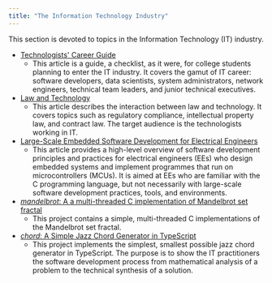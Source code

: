 ```yaml
---
title: "The Information Technology Industry"
---
```


This section is devoted to topics in the Information Technology (IT) industry.

- [Technologists' Career Guide](./CareerGuide.md)
  - This article is a guide, a checklist, as it were, for college students planning to enter the IT industry. It covers the gamut of IT career: software developers, data scientists, system administrators, network engineers, technical team leaders, and junior technical executives.
- [Law and Technology](../../law/LawAndTechnology.md)
  - This article describes the interaction between law and technology. It covers topics such as regulatory compliance, intellectual property law, and contract law. The target audience is the technologists working in IT.
- [Large-Scale Embedded Software Development for Electrical Engineers](./EngineeringSoftwareDevelopment.md)
  - This article provides a high-level overview of software development principles and practices for electrical engineers (EEs) who design embedded systems and implement programmes that run on microcontrollers (MCUs). It is aimed at EEs who are familiar with the C programming language, but not necessarily with large-scale software development practices, tools, and environments.
- [*mandelbrot*: A a multi-threaded C implementation of Mandelbrot set fractal](https://github.com/amenzwa/mandelbrot)
  - This project contains a simple, multi-threaded C implementations of the Mandelbrot set fractal.
- [*chord*: A Simple Jazz Chord Generator in TypeScript](https://github.com/amenzwa/chord)
  - This project implements the simplest, smallest possible jazz chord generator in TypeScript. The purpose is to show the IT practitioners the software development process from mathematical analysis of a problem to the technical synthesis of a solution.
